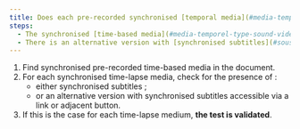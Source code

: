 ```yaml
---
title: Does each pre-recorded synchronised [temporal media](#media-temporel-type-son-video-et-synchronise) meet, if necessary, one of these conditions (excluding special cases)?
steps:
  - The synchronised [time-based media](#media-temporel-type-sound-video-and-synchronise) has [synchronised subtitles](#sous-titles-synchronises-multimedia-object).
  - There is an alternative version with [synchronised subtitles](#sous-titres-synchronises-objet-multimedia) accessible via an [adjacent link or button](#lien-ou-bouton-adjacent).
---
```


1. Find synchronised pre-recorded time-based media in the document.
2. For each synchronised time-lapse media, check for the presence of :
   - either synchronised subtitles ;
   - or an alternative version with synchronised subtitles accessible via a link or adjacent button.
3. If this is the case for each time-lapse medium, **the test is validated**.
